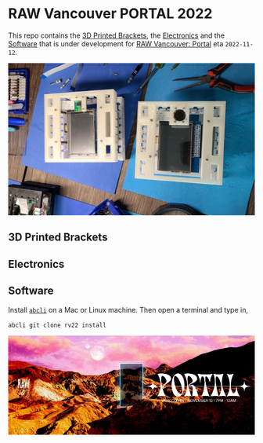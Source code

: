 # RAW Vancouver PORTAL 2022

This repo contains the [3D Printed Brackets](#3D-Printed-Brackets), the [Electronics](#Electronics) and the [Software](#Software) that is under development for [RAW Vancouver: Portal](https://rawartists.com/vancouver) eta `2022-11-12`.

![image](./assets/images/hardware.jpg)

## 3D Printed Brackets

## Electronics

## Software

Install [`abcli`](https://github.com/kamangir/awesome-bash-cli) on a Mac or Linux machine. Then open a terminal and type in,

```bash
abcli git clone rv22 install
```

[![image](./assets/images/marquee.jpg)](https://rawartists.com/vancouver)
